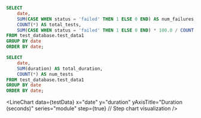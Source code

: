```sql tabel6
SELECT
    date,
    SUM(CASE WHEN status = 'failed' THEN 1 ELSE 0 END) AS num_failures,
    COUNT(*) AS total_tests,
    SUM(CASE WHEN status = 'failed' THEN 1 ELSE 0 END) * 100.0 / COUNT(*) AS failure_rate_percentage
FROM test_database.test_data1
GROUP BY date
ORDER BY date;
```

```sql table7
SELECT
    date,
    SUM(duration) AS total_duration,
    COUNT(*) AS num_tests
FROM test_database.test_data1
GROUP BY date
ORDER BY date;
```


<LineChart
    data={table7}
    y="total_duration"
    title="Total Duration of Tests by Month"
/>

<LineChart
    data={testData} 
    x="date" 
    y="duration"
    yAxisTitle="Duration (seconds)" 
    series="module"
    step={true} // Step chart visualization
/>
